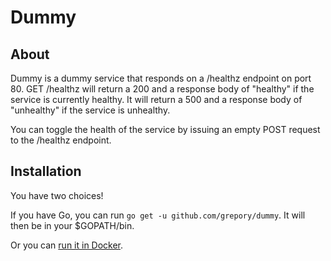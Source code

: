 # Dummy

## About

Dummy is a dummy service that responds on a /healthz endpoint on port 80. GET /healthz will return a 200
and a response body of "healthy" if the service is currently healthy. It will return a 500
and a response body of "unhealthy" if the service is unhealthy.

You can toggle the health of the service by issuing an empty POST request to the /healthz endpoint.

## Installation

You have two choices!

If you have Go, you can run `go get -u github.com/grepory/dummy`. It will then be in your
$GOPATH/bin.

Or you can [run it in Docker](https://hub.docker.com/r/grepory/dummy/).
